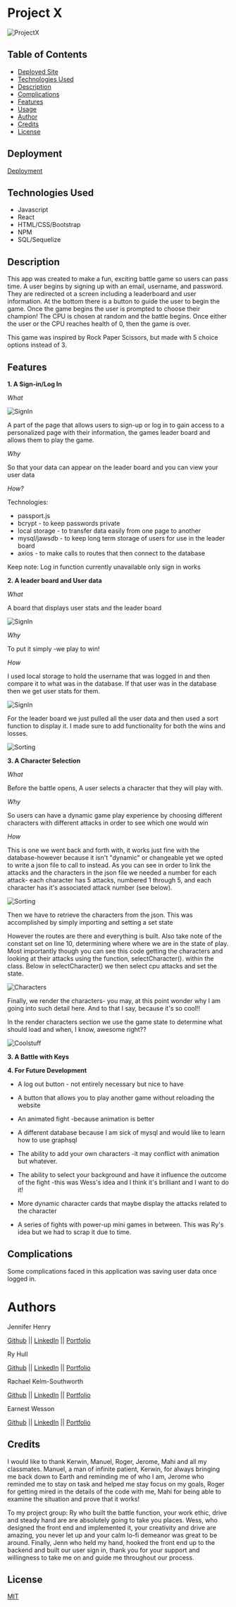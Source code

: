 # Project X

![ProjectX](./client/public/Images/gameOn.png)


## Table of Contents
* [Deployed Site](Deployed)
* [Technologies Used](Technologies_Used)
* [Description](Description)
* [Complications](Complications)
* [Features](Features)
* [Usage](Usage)
* [Author](Author)
* [Credits](Credits)
* [License](License)

## Deployment

[Deployment](https://desolate-crag-53628.herokuapp.com/)

## Technologies Used 

* Javascript
* React
* HTML/CSS/Bootstrap
* NPM
* SQL/Sequelize

## Description

This app was created to make a fun, exciting battle game so users can pass time. A user begins by signing up with an email, username, and password. They are redirected ot a screen including a leaderboard and user information. At the bottom there is a button to guide the user to begin the game. Once the game begins the user is prompted to choose their champion! The CPU is chosen at random and the battle begins. Once either the user or the CPU reaches health of 0, then the game is over.

This game was inspired by Rock Paper Scissors, but made with 5 choice options instead of 3. 

## Features

__1. A Sign-in/Log In__

*What*

![SignIn](/Images/Signin.png)

A part of the page that allows users to sign-up or log in to gain access to a personalized page with their information, the games leader board and allows them to play the game.

*Why* 

So that your data can appear on the leader board and you can view your user data

*How?*

Technologies:
* passport.js
* bcrypt - to keep passwords private
* local storage - to transfer data easily from one page to another
* mysql/jawsdb - to keep long term storage of users for use in the leader board
* axios - to make calls to routes that then connect to the database


Keep note: Log in function currently unavailable only sign in works

__2. A leader board and User data__

*What*

A board that displays user stats and the leader board

![SignIn](/Images/stats_leaderboard.png)

*Why*

To put it simply -we play to win!

*How*

I used local storage to hold the username that was logged in and then compare it to what was in the database. If that user was in the database then we get user stats for them.

![SignIn](/Images/userbaord.png)

For the leader board we just pulled all the user data and then used a sort function to display it. I made sure to add functionality for both the wins and losses. 

![Sorting](/Images/sort.png)

__3. A Character Selection__

*What*

Before the battle opens, A user selects a character that they will play with.

*Why*

So users can have a dynamic game play experience by choosing different characters with different attacks in order to see which one would win

*How*

This is one we went back and forth with, it works just fine with the database-however because it isn't "dynamic" or changeable yet we opted to write a json file to call to instead. As you can see in order to link the attacks and the characters in the json file we needed a number for each attack- each character has 5 attacks, numbered 1 through 5, and each character has it's associated attack number (see below).

![Sorting](/Images/character.json.png)

Then we have to retrieve the characters from the json. This was accomplished by simply importing and setting a set state

However the routes are there and everything is built. Also take note of the constant set on line 10, determining where where we are in the state of play. Most importantly though you can see this code getting the characters and looking at their attacks using the function, selectCharacter(). within the class. Below in selectCharacter() we then select cpu attacks and set the state.

![Characters](/Images/characters.png)

Finally, we render the characters- you may, at this point wonder why I am going into such detail here. And to that I say, because it's so cool!! 

In the render characters section we use the game state to determine what should load and when, I know, awesome right??

![Coolstuff](/Images/whattolookat.png)



__3. A Battle with Keys__

__4. For Future Development__

* A log out button - not entirely necessary but nice to have

* A button that allows you to play another game without reloading the website

* An animated fight -because animation is better

* A different database because I am sick of mysql and would like to learn how to use graphsql

* The ability to add your own characters -it may conflict with animation but whatever. 

* The ability to select your background and have it influence the outcome of the fight -this was Wess's idea and I think it's brilliant and I want to do it!

* More dynamic character cards that maybe display the attacks related to the character

* A series of fights with power-up mini games in between. This was Ry's idea but we had to scrap it due to time.

## Complications

Some complications faced in this application was saving user data once logged in.

# Authors

Jennifer Henry

[Github](https://github.com/jenryhennifer) ||
[LinkedIn](https://www.linkedin.com/in/jennifer-henry-4a540a149/edit/add-link/) || 
[Portfolio](https://morning-ridge-20215.herokuapp.com/)

Ry Hull

[Github](https://github.com/ryandelonhull) || 
[LinkedIn](https://linkedin.com/in/ryan-hull-94003144) ||
[Portfolio](https://ryandelonhull.github.io/Repo-React-ion/)

Rachael Kelm-Southworth

[Github](https://github.com/RKSouth) ||
[LinkedIn](https://www.linkedin.com/in/rachael-kelm-southworth-87a3831b3) ||
[Portfolio](https://rksouth.github.io/React-Portfolio/)

Earnest Wesson

[Github](https://github.com/HEEM86) ||
[LinkedIn](https://www.linkedin.com/in/ernest-wesson-b4183b5a/) ||
[Portfolio](https://github.com/HEEM86/ReactPortfolio)

## Credits

I would like to thank Kerwin, Manuel, Roger, Jerome, Mahi and all my classmates. Manuel, a man of infinite patient, Kerwin, for always bringing me back down to Earth and reminding me of who I am, Jerome who reminded me to stay on task and helped me stay focus on my goals, Roger for getting mired in the details of the code with me, Mahi for being able to examine the situation and prove that it works! 

To my project group:
 Ry who built the battle function, your work ethic, drive and steady hand are are absolutely going to take you places. Wess, who designed the front end and implemented it, your creativity and drive are amazing, you never let up and your calm lo-fi demeanor was great to be around. Finally, Jenn who held my hand, hooked the front end up to the backend and built our user sign in, thank you for your support and willingness to take me on and guide me throughout our process.

## License
[MIT](https://choosealicense.com/licenses/mit/)

